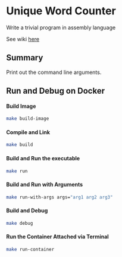 # Unique Word Counter
Write a trivial program in assembly language

See wiki [here](https://github.com/tonyOreglia/unique-word-counter/wiki)

## Summary
Print out the command line arguments. 

## Run and Debug on Docker
#### Build Image 
```sh
make build-image
```

#### Compile and Link
```sh
make build
```

#### Build and Run the executable
```sh
make run
```

#### Build and Run with Arguments
```sh
make run-with-args args="arg1 arg2 arg3"
```

#### Build and Debug
```sh
make debug
```

#### Run the Container Attached via Terminal
```sh 
make run-container
```
